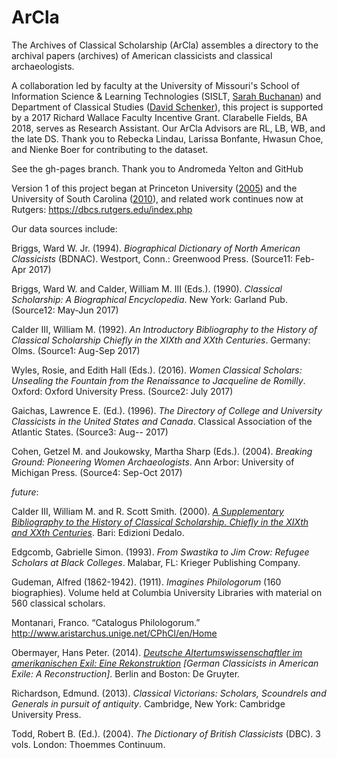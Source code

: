 # ArCla
The Archives of Classical Scholarship (ArCla) assembles a directory to the archival papers (archives) of American classicists and classical archaeologists. 

A collaboration led by faculty at the University of Missouri's School of Information Science & Learning Technologies (SISLT, <a href="http://faculty.missouri.edu/buchanans/">Sarah Buchanan</a>) and Department of Classical Studies (<a href="https://classics.missouri.edu/people/schenker">David Schenker</a>), this project is supported by a 2017 Richard Wallace Faculty Incentive Grant. Clarabelle Fields, BA 2018, serves as Research Assistant. Our ArCla Advisors are RL, LB, WB, and the late DS. Thank you to Rebecka Lindau, Larissa Bonfante, Hwasun Choe, and Nienke Boer for contributing to the dataset.

See the gh-pages branch. Thank you to Andromeda Yelton and GitHub<br>


Version 1 of this project began at Princeton University (<a href="http://firestone.princeton.edu/classics/classicalscholars/index.php">2005</a>) and the University of South Carolina (<a href="https://classicalstudies.org/publications-and-research/newsletter/summer-fall-2010-newsletter">2010</a>), and related work continues now at Rutgers: https://dbcs.rutgers.edu/index.php<p>
Our data sources include:<p>
Briggs, Ward W. Jr. (1994). <i>Biographical Dictionary of North American Classicists</i> (BDNAC). Westport, Conn.: Greenwood Press. (Source11: Feb-Apr 2017)<p>
Briggs, Ward W. and Calder, William M. III (Eds.). (1990). <i>Classical Scholarship: A Biographical Encyclopedia</i>. New York: Garland Pub. (Source12: May-Jun 2017)<p>
Calder III, William M. (1992). <i>An Introductory Bibliography to the History of Classical Scholarship Chiefly in the XIXth and XXth Centuries</i>. Germany: Olms. (Source1: Aug-Sep 2017)<p>
Wyles, Rosie, and Edith Hall (Eds.). (2016). <i>Women Classical Scholars: Unsealing the Fountain from the Renaissance to Jacqueline de Romilly</i>. Oxford: Oxford University Press. (Source2: July 2017)<p>
Gaichas, Lawrence E. (Ed.). (1996). <i>The Directory of College and University Classicists in the United States and Canada</i>. Classical Association of the Atlantic States. (Source3: Aug-- 2017)<p>
Cohen, Getzel M. and Joukowsky, Martha Sharp (Eds.). (2004). <i>Breaking Ground: Pioneering Women Archaeologists</i>. Ann Arbor: University of Michigan Press. (Source4: Sep-Oct 2017)<p>
<i>future</i>:<p>
Calder III, William M. and R. Scott Smith. (2000). <i><a href="http://bmcr.brynmawr.edu/2001/2001-12-05.html">A Supplementary Bibliography to the History of Classical Scholarship. Chiefly in the XIXth and XXth Centuries</a></i>. Bari: Edizioni Dedalo.<p>
Edgcomb, Gabrielle Simon. (1993). <i>From Swastika to Jim Crow: Refugee Scholars at Black Colleges</i>. Malabar, FL: Krieger Publishing Company.<p>
Gudeman, Alfred (1862-1942). (1911). <i>Imagines Philologorum</i> (160 biographies). Volume held at Columbia University Libraries with material on 560 classical scholars.<p>
Montanari, Franco. “Catalogus Philologorum.” <a href="http://www.aristarchus.unige.net/CPhCl/en/Home">http://www.aristarchus.unige.net/CPhCl/en/Home</a><p>
Obermayer, Hans Peter. (2014). <i><a href="https://doi.org/10.1353/clw.2015.0000">Deutsche Altertumswissenschaftler im amerikanischen Exil: Eine Rekonstruktion</a> [German Classicists in American Exile: A Reconstruction]</i>. Berlin and Boston: De Gruyter.<p>
Richardson, Edmund. (2013). <i>Classical Victorians: Scholars, Scoundrels and Generals in pursuit of antiquity</i>. Cambridge, New York: Cambridge University Press.<p>
Todd, Robert B. (Ed.). (2004). <i>The Dictionary of British Classicists</i> (DBC). 3 vols. London: Thoemmes Continuum.<p>
